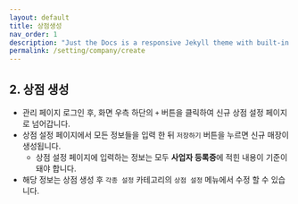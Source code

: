 ```yaml
---
layout: default
title: 상점생성
nav_order: 1
description: "Just the Docs is a responsive Jekyll theme with built-in search that is easily customizable and hosted on GitHub Pages."
permalink: /setting/company/create
---
```


## **2. 상점 생성**
* 관리 페이지 로그인 후, 화면 우측 하단의 `+` 버튼을 클릭하여 신규 상점 설정 페이지로 넘어갑니다.
* 상점 설정 페이지에서 모든 정보들을 입력 한 뒤 `저장하기` 버튼을 누르면 신규 매장이 생성됩니다.
  * 상점 설정 페이지에 입력하는 정보는 모두 **사업자 등록증**에 적힌 내용이 기준이 돼야 합니다.
* 해당 정보는 상점 생성 후 `각종 설정` 카테고리의 `상점 설정` 메뉴에서 수정 할 수 있습니다.
